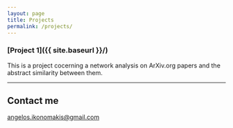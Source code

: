 ```yaml
---
layout: page
title: Projects
permalink: /projects/
---
```


### [Project 1]({{ site.baseurl }}/) 
This is a project cocerning a network analysis on ArXiv.org papers and the abstract similarity between them.

***


## Contact me

[angelos.ikonomakis@gmail.com](mailto:angelos.ikonomakis@gmail.com)
